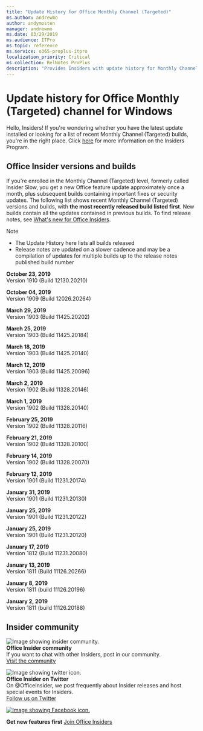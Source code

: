 ```yaml
---
title: "Update History for Office Monthly Channel (Targeted)"
ms.author: andrewmo
author: andymosten
manager: andrewmo
ms.date: 03/29/2019
ms.audience: ITPro
ms.topic: reference
ms.service: o365-proplus-itpro
localization_priority: Critical
ms.collection: RelNotes_ProPlus
description: "Provides Insiders with update history for Monthly Channel Targeted releases for Windows Desktop"
---
```


# Update history for Office Monthly (Targeted) channel for Windows

Hello, Insiders! If you're wondering whether you have the latest update installed or looking for a list of recent Monthly Channel (Targeted) builds, you're in the right place. 
Click [here](https://insider.office.com/) for more information on the Insiders Program.

## Office Insider versions and builds

If you're enrolled in the Monthly Channel (Targeted) level, formerly called Insider Slow, you get a new Office feature update approximately once a month, plus subsequent builds containing important fixes or security updates. The following list shows recent Monthly Channel (Targeted) versions and builds, with **the most recently released build listed first**. New builds contain all the updates contained in previous builds. 
To find release notes, see [What's new for Office Insiders](https://support.office.com/en-us/article/what-s-new-for-office-insiders-c152d1e2-96ff-4ce9-8c14-e74e13847a24).

> [!NOTE]
> - The Update History here lists all builds released
> - Release notes are updated on a slower cadence and may be a compilation of updates for multiple builds up to the release notes published build number

[//]: # (DO NOT REMOVE)

**October 23, 2019**<br/>
Version 1910 (Build 12130.20210)<br/>

**October 04, 2019**<br/>
Version 1909 (Build 12026.20264)<br/>

**March 29, 2019**<br/> 
Version 1903 (Build 11425.20202)<br/>

**March 25, 2019**<br/> 
Version 1903 (Build 11425.20184)<br/>

**March 18, 2019**<br/> 
Version 1903 (Build 11425.20140)<br/>

**March 12, 2019**<br/> 
Version 1903 (Build 11425.20096)<br/>

**March 2, 2019**<br/> 
Version 1902 (Build 11328.20146)<br/>

**March 1, 2019**<br/> 
Version 1902 (Build 11328.20140)<br/>

**February 25, 2019**<br/> 
Version 1902 (Build 11328.20116)<br/>

**February 21, 2019**<br/> 
Version 1902 (Build 11328.20100)<br/>

**February 14, 2019**<br/> 
Version 1902 (Build 11328.20070)<br/>

**February 12, 2019**<br/> 
Version 1901 (Build 11231.20174)<br/>

**January 31, 2019**<br/> 
Version 1901 (Build 11231.20130)<br/> 

**January 25, 2019**<br/> 
Version 1901 (Build 11231.20122)<br/> 

**January 25, 2019**<br/> 
Version 1901 (Build 11231.20120)<br/> 

**January 17, 2019**<br/> 
Version 1812 (Build 11231.20080)<br/> 

**January 13, 2019**<br/> 
Version 1811 (Build 11126.20266)<br/>

**January 8, 2019**<br/> 
Version 1811 (build 11126.20196)<br/> 

**January 2, 2019**<br/> 
Version 1811 (build 11126.20188)<br/> 


## Insider community

![Image showing insider community. ](images/insidercommunity.png)<br/>
**Office Insider community**<br/> 
If you want to chat with other Insiders, post in our community.<br/> 
[Visit the community](https://go.microsoft.com/fwlink/?linkid=843493)<br/> 

![Image showing twitter icon. ](images/twitter.png)<br/>
**Office Insider on Twitter**<br/> 
On @OfficeInsider, we post frequently about Insider releases and host special events for Insiders.<br/> 
[Follow us on Twitter](https://go.microsoft.com/fwlink/?linkid=717717)<br/> 

[![Image showing Facebook icon. ](images/facebook.png)](https://www.facebook.com/sharer.php?u=https://support.office.com/en-us/article/Update-history-for-Office-Insider-for-Windows-desktop-64bbb317-972a-4933-8b82-cc866f0b067c)       


**Get new features first**
[Join Office Insiders](https://insider.office.com/)